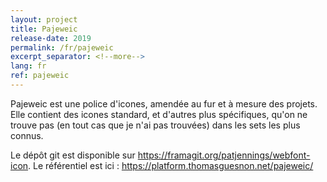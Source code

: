 ```yaml
---
layout: project
title: Pajeweic
release-date: 2019
permalink: /fr/pajeweic
excerpt_separator: <!--more-->
lang: fr
ref: pajeweic
---
```


Pajeweic est une police d'icones, amendée au fur et à mesure des projets. Elle contient des icones standard, et d'autres plus spécifiques, qu'on ne trouve pas (en tout cas que je n'ai pas trouvées) dans les sets les plus connus.

Le dépôt git est disponible sur <https://framagit.org/patjennings/webfont-icon>. Le référentiel est ici : <https://platform.thomasguesnon.net/pajeweic/> 
